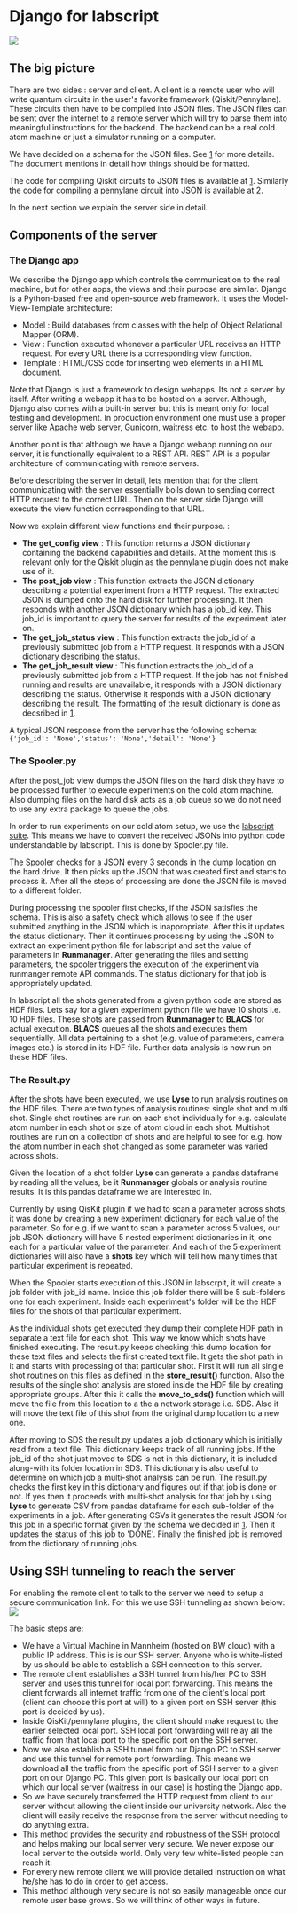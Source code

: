 # Django for labscript
![](big_pic.png)

## The big picture
There are two sides : server and client. A client is a remote user who will write quantum circuits in the user's favorite framework (Qiskit/Pennylane). These circuits then have to be compiled into JSON files. The JSON files can be sent over the internet to a remote server which will try to parse them into meaningful instructions for the backend. The backend can be a real cold atom machine or just a simulator running on a computer.

We have decided on a schema for the JSON files. See [1][eggerdj_github]  for more details. The document mentions in detail how things should be formatted.

The code for compiling Qiskit circuits to JSON files is available at [1][eggerdj_github]. Similarly the code for compiling a pennylane circuit into JSON is available at [2][synqs_pennylane_github].

In the next section we explain the server side in detail.

## Components of the server

### The Django app

We describe the Django app which controls the communication to the real machine, but for other apps, the views and their purpose are similar. Django is a Python-based free and open-source web framework. It uses the Model-View-Template architecture:
* Model : Build databases from classes with the help of Object Relational Mapper (ORM).
* View : Function executed whenever a particular URL receives an HTTP request. For every URL there is a corresponding view function.
* Template : HTML/CSS code for inserting web elements in a HTML document.

Note that Django is just a framework to design webapps. Its not a server by itself. After writing a webapp it has to be hosted on a server. Although, Django also comes with a built-in server but this is meant only for local testing and development. In production environment one must use a proper server like Apache web server, Gunicorn, waitress etc. to host the webapp.

Another point is that although we have a Django webapp running on our server, it is functionally equivalent to a REST API. REST API is a popular architecture of communicating with remote servers.

Before describing the server in detail, lets mention that for the client communicating with the server essentially boils down to sending correct HTTP request to the correct URL. Then on the server side Django will execute the view function corresponding to that URL.

Now we explain different view functions and their purpose. :
* **The get_config view** : This function returns a JSON dictionary containing the backend capabilities and details. At the moment this is relevant only for the Qiskit plugin as the pennylane plugin does not make use of it.
* **The post_job view** : This function extracts the JSON dictionary describing a potential experiment from a HTTP request. The extracted JSON is dumped onto the hard disk for further processing. It then responds with another JSON dictionary which has a job_id key. This job_id is important to query the server for results of the experiment later on.
* **The get_job_status view** : This function extracts the job_id of a previously submitted job from a HTTP request. It responds with a JSON dictionary describing the status.
* **The get_job_result view** : This function extracts the job_id of a previously submitted job from a HTTP request. If the job has not finished running and results are unavailable, it responds with a JSON dictionary describing the status. Otherwise it responds with a JSON dictionary describing the result. The formatting of the result dictionary is done as decsribed in [1][eggerdj_github].

A typical JSON response from the server has the following schema:
``
{'job_id': 'None','status': 'None','detail': 'None'}
``

### The Spooler.py
After the post_job view dumps the JSON files on the hard disk they have to be processed further to execute experiments on the cold atom machine. Also dumping files on the hard disk acts as a job queue so we do not need to use any extra package to queue the jobs.

In order to run experiments on our cold atom setup, we use the [labscript suite][labscript_github]. This means we have to convert the received JSONs into python code understandable by labscript. This is done by Spooler.py file.

The Spooler checks for a JSON every 3 seconds in the dump location on the hard drive. It then picks up the JSON that was created first and starts to process it. After all the steps of processing are done the JSON file is moved to a different folder.

During processing the spooler first checks, if the JSON satisfies the schema. This is also a safety check which allows to see if the user submitted anything in the JSON which is inappropriate. After this it updates the status dictionary. Then it continues processing by using the JSON to extract an experiment python file for labscript and set the value of parameters in **Runmanager**. After generating the files and setting parameters, the spooler triggers the execution of the experiment via runmanger remote API commands. The status dictionary for that job is appropriately updated.

In labscript all the shots generated from a given python code are stored as HDF files. Lets say for a given experiment python file we have 10 shots i.e. 10 HDF files. These shots are passed from **Runmanager** to **BLACS** for actual execution. **BLACS** queues all the shots and executes them sequentially. All data pertaining to a shot (e.g. value of parameters, camera images etc.) is stored in its HDF file. Further data analysis is now run on these HDF files.

### The Result.py
After the shots have been executed, we use **Lyse** to run analysis routines on the HDF files. There are two types of analysis routines: single shot and multi shot. Single shot routines are run on each shot individually for e.g. calculate atom number in each shot or size of atom cloud in each shot. Multishot routines are run on a collection of shots and are helpful to see for e.g. how the atom number in each shot changed as some parameter was varied across shots.

Given the location of a shot folder **Lyse** can generate a pandas dataframe by reading all the values, be it **Runmanager** globals or analysis routine results. It is this pandas dataframe we are interested in.

Currently by using QisKit plugin if we had to scan a parameter across shots, it was done by creating a new experiment dictionary for each value of the parameter. So for e.g. if we want to scan a parameter across 5 values, our job JSON dictionary will have 5 nested experiment dictionaries in it, one each for a particular value of the parameter. And each of the 5 experiment dictionaries will also have a **shots** key which will tell how many times that particular experiment is repeated.

When the Spooler starts execution of this JSON in labscrpit, it will create a job folder with job_id name. Inside this job folder there will be 5 sub-folders one for each experiment. Inside each experiment's folder will be the HDF files for the shots of that particular experiment.

As the individual shots get executed they dump their complete HDF path in separate a text file for each shot. This way we know which shots have finished executing. The result.py keeps checking this dump location for these text files and selects the first created text file. It gets the shot path in it and starts with processing of that particular shot. First it will run all single shot routines on this files as defined in the **store_result()** function. Also the results of the single shot analysis are stored inside the HDF file by creating appropriate groups. After this it calls the  **move_to_sds()** function which will move the file from this location to a the a network storage i.e. SDS. Also it will move the text file of this shot from the original dump location to a new one.

After moving to SDS the result.py updates a job_dictionary which is initially read from a text file. This dictionary keeps track of all running jobs. If the job_id of the shot just moved to SDS is not in this dictionary, it is included along-with its folder location in SDS. This dictionary is also useful to determine on which job a multi-shot analysis can be run. The result.py checks the first key in this dictionary and figures out if that job is done or not. If yes then it proceeds with multi-shot analysis for that job by using **Lyse** to generate CSV from pandas dataframe for each sub-folder of the experiments in a job. After generating CSVs it generates the result JSON for this job in a specific format given by the schema we decided in [1][eggerdj_github]. Then it updates the status of this job to 'DONE'. Finally the finished job is removed from the dictionary of running jobs.

## Using SSH tunneling to reach the server
For enabling the remote client to talk to the server we need to setup a secure communication link. For this we use SSH tunneling as shown below:
![](ssh.png)

The basic steps are:
* We have a Virtual Machine in Mannheim (hosted on BW cloud) with a public IP address. This is is our SSH server. Anyone who is white-listed by us should be able to establish a SSH connection to this server.
* The remote client establishes a SSH tunnel from his/her PC to SSH server and uses this tunnel for local port forwarding. This means the client forwards all internet traffic from one of the client's local port (client can choose this port at will) to a given port on SSH server (this port is decided by us).
* Inside QisKit/pennylane plugins, the client should make request to the earlier selected local port. SSH local port forwarding will relay all the traffic from that local port to the specific port on the SSH server.
* Now we also establish a SSH tunnel from our Django PC to SSH server and use this tunnel for remote port forwarding. This means we download all the traffic from the specific port of SSH server to a given port on our Django PC. This given port is basically our local port on which our local server (waitress in our case) is hosting the Django app.
* So we have securely transferred the HTTP request from client to our server without allowing the client inside our university network. Also the client will easily receive the response from the server without needing to do anything extra.
* This method provides the security and robustness of the SSH protocol and helps making our local server very secure. We never expose our local server to the outside world. Only very few white-listed people can reach it.
* For every new remote client we will provide detailed instruction on what he/she has to do in order to get access.
* This method although very secure is not so easily manageable once our remote user base grows. So we will think of other ways in future.


[eggerdj_github]: https://github.com/eggerdj/backends/ "Qiskit_json"
[synqs_pennylane_github]: https://github.com/synqs/pennylane-ls "penny_json"
[labscript_github]: https://github.com/labscript-suite "labscript"
